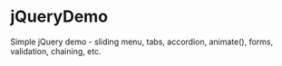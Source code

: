 jQueryDemo
==========

Simple jQuery demo - sliding menu, tabs, accordion, animate(), forms, validation, chaining, etc.
